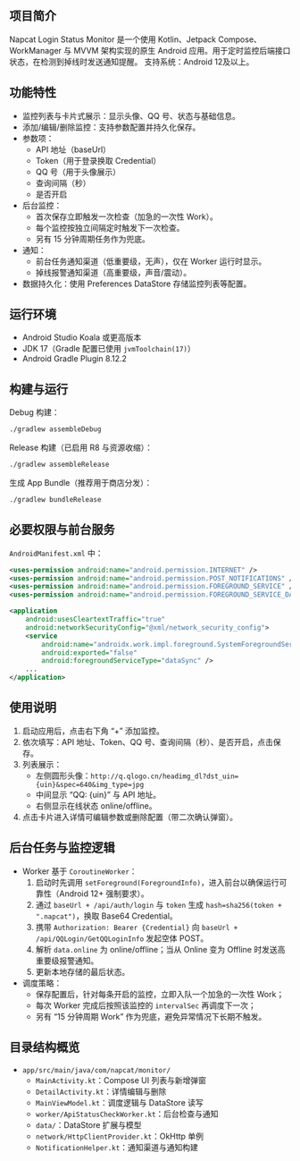 ## 项目简介

Napcat Login Status Monitor 是一个使用 Kotlin、Jetpack Compose、WorkManager 与 MVVM 架构实现的原生 Android 应用。用于定时监控后端接口状态，在检测到掉线时发送通知提醒。
支持系统：Android 12及以上。


## 功能特性

- 监控列表与卡片式展示：显示头像、QQ 号、状态与基础信息。
- 添加/编辑/删除监控：支持参数配置并持久化保存。
- 参数项：
  - API 地址（baseUrl）
  - Token（用于登录换取 Credential）
  - QQ 号（用于头像展示）
  - 查询间隔（秒）
  - 是否开启
- 后台监控：
  - 首次保存立即触发一次检查（加急的一次性 Work）。
  - 每个监控按独立间隔定时触发下一次检查。
  - 另有 15 分钟周期任务作为兜底。
- 通知：
  - 前台任务通知渠道（低重要级，无声），仅在 Worker 运行时显示。
  - 掉线报警通知渠道（高重要级，声音/震动）。
- 数据持久化：使用 Preferences DataStore 存储监控列表等配置。


## 运行环境

- Android Studio Koala 或更高版本
- JDK 17（Gradle 配置已使用 `jvmToolchain(17)`）
- Android Gradle Plugin 8.12.2


## 构建与运行

Debug 构建：

```bash
./gradlew assembleDebug
```

Release 构建（已启用 R8 与资源收缩）：

```bash
./gradlew assembleRelease
```

生成 App Bundle（推荐用于商店分发）：

```bash
./gradlew bundleRelease
```


## 必要权限与前台服务

`AndroidManifest.xml` 中：

```xml
<uses-permission android:name="android.permission.INTERNET" />
<uses-permission android:name="android.permission.POST_NOTIFICATIONS" />
<uses-permission android:name="android.permission.FOREGROUND_SERVICE" />
<uses-permission android:name="android.permission.FOREGROUND_SERVICE_DATA_SYNC" />

<application
    android:usesCleartextTraffic="true"
    android:networkSecurityConfig="@xml/network_security_config">
    <service
        android:name="androidx.work.impl.foreground.SystemForegroundService"
        android:exported="false"
        android:foregroundServiceType="dataSync" />
    ...
</application>
```



## 使用说明

1. 启动应用后，点击右下角 “+” 添加监控。
2. 依次填写：API 地址、Token、QQ 号、查询间隔（秒）、是否开启，点击保存。
3. 列表展示：
   - 左侧圆形头像：`http://q.qlogo.cn/headimg_dl?dst_uin={uin}&spec=640&img_type=jpg`
   - 中间显示 “QQ: {uin}” 与 API 地址。
   - 右侧显示在线状态 online/offline。
4. 点击卡片进入详情可编辑参数或删除配置（带二次确认弹窗）。


## 后台任务与监控逻辑

- Worker 基于 `CoroutineWorker`：
  1) 启动时先调用 `setForeground(ForegroundInfo)`，进入前台以确保运行可靠性（Android 12+ 强制要求）。
  2) 通过 `baseUrl + /api/auth/login` 与 `token` 生成 `hash=sha256(token + ".napcat")`，换取 Base64 Credential。
  3) 携带 `Authorization: Bearer {Credential}` 向 `baseUrl + /api/QQLogin/GetQQLoginInfo` 发起空体 POST。
  4) 解析 `data.online` 为 online/offline；当从 Online 变为 Offline 时发送高重要级报警通知。
  5) 更新本地存储的最后状态。
- 调度策略：
  - 保存配置后，针对每条开启的监控，立即入队一个加急的一次性 Work；
  - 每次 Worker 完成后按照该监控的 `intervalSec` 再调度下一次；
  - 另有 “15 分钟周期 Work” 作为兜底，避免异常情况下长期不触发。



## 目录结构概览

- `app/src/main/java/com/napcat/monitor/`
  - `MainActivity.kt`：Compose UI 列表与新增弹窗
  - `DetailActivity.kt`：详情编辑与删除
  - `MainViewModel.kt`：调度逻辑与 DataStore 读写
  - `worker/ApiStatusCheckWorker.kt`：后台检查与通知
  - `data/`：DataStore 扩展与模型
  - `network/HttpClientProvider.kt`：OkHttp 单例
  - `NotificationHelper.kt`：通知渠道与通知构建

